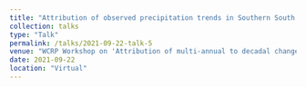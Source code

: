 ```yaml
---
title: "Attribution of observed precipitation trends in Southern South America"
collection: talks
type: "Talk"
permalink: /talks/2021-09-22-talk-5
venue: "WCRP Workshop on 'Attribution of multi-annual to decadal changes in the climate system'"
date: 2021-09-22
location: "Virtual"
---
```

